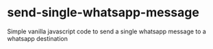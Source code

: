 # send-single-whatsapp-message
Simple vanilla javascript code to send a single whatsapp message to a whatsapp destination
